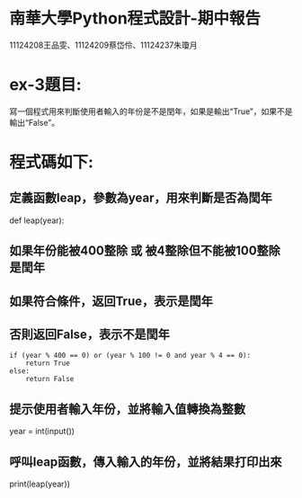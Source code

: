 # 南華大學Python程式設計-期中報告
11124208王品雯、11124209蔡岱伶、11124237朱瓊月
# ex-3題目:
寫一個程式用來判斷使用者輸入的年份是不是閏年，如果是輸出“True”，如果不是輸出“False”。
# 程式碼如下:
## 定義函數leap，參數為year，用來判斷是否為閏年
def leap(year):
## 如果年份能被400整除 或 被4整除但不能被100整除 是閏年
## 如果符合條件，返回True，表示是閏年
## 否則返回False，表示不是閏年
    if (year % 400 == 0) or (year % 100 != 0 and year % 4 == 0):
        return True  
    else:
        return False
## 提示使用者輸入年份，並將輸入值轉換為整數
year = int(input())
## 呼叫leap函數，傳入輸入的年份，並將結果打印出來
print(leap(year))
